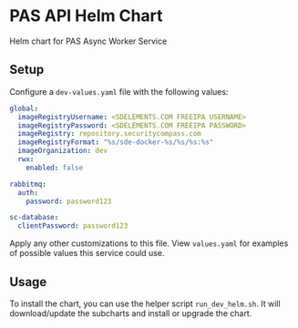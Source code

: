 # PAS API Helm Chart
Helm chart for PAS Async Worker Service

## Setup
Configure a `dev-values.yaml` file with the following values:

```yaml
global:
  imageRegistryUsername: <SDELEMENTS.COM FREEIPA USERNAME>
  imageRegistryPassword: <SDELEMENTS.COM FREEIPA PASSWORD>
  imageRegistry: repository.securitycompass.com
  imageRegistryFormat: "%s/sde-docker-%s/%s/%s:%s"
  imageOrganization: dev
  rwx:
    enabled: false

rabbitmq:
  auth:
    password: password123

sc-database:
  clientPassword: password123
```

Apply any other customizations to this file. View `values.yaml` for examples of possible values this service could use.

## Usage
To install the chart, you can use the helper script `run_dev_helm.sh`. It will download/update the subcharts and install or upgrade the chart.
